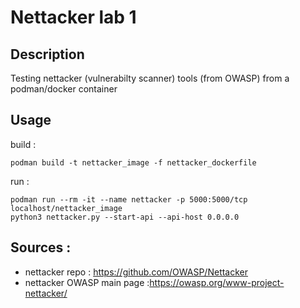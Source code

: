 # Nettacker lab 1

## Description 

Testing nettacker (vulnerabilty scanner) tools (from OWASP) from a podman/docker container

## Usage 

build : 
````
podman build -t nettacker_image -f nettacker_dockerfile
````

run :
````
podman run --rm -it --name nettacker -p 5000:5000/tcp  localhost/nettacker_image 
python3 nettacker.py --start-api --api-host 0.0.0.0
````

## Sources :

- nettacker repo : https://github.com/OWASP/Nettacker
- nettacker OWASP main page :https://owasp.org/www-project-nettacker/